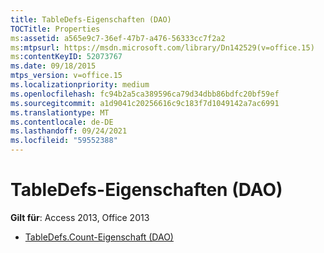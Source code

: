 ```yaml
---
title: TableDefs-Eigenschaften (DAO)
TOCTitle: Properties
ms:assetid: a565e9c7-36ef-47b7-a476-56333cc7f2a2
ms:mtpsurl: https://msdn.microsoft.com/library/Dn142529(v=office.15)
ms:contentKeyID: 52073767
ms.date: 09/18/2015
mtps_version: v=office.15
ms.localizationpriority: medium
ms.openlocfilehash: fc94b2a5ca389596ca79d34dbb86bdfc20bf59ef
ms.sourcegitcommit: a1d9041c20256616c9c183f7d1049142a7ac6991
ms.translationtype: MT
ms.contentlocale: de-DE
ms.lasthandoff: 09/24/2021
ms.locfileid: "59552388"
---
```

# <a name="tabledefs-properties-dao"></a>TableDefs-Eigenschaften (DAO)

**Gilt für**: Access 2013, Office 2013

- [TableDefs.Count-Eigenschaft (DAO)](tabledefs-count-property-dao.md)

